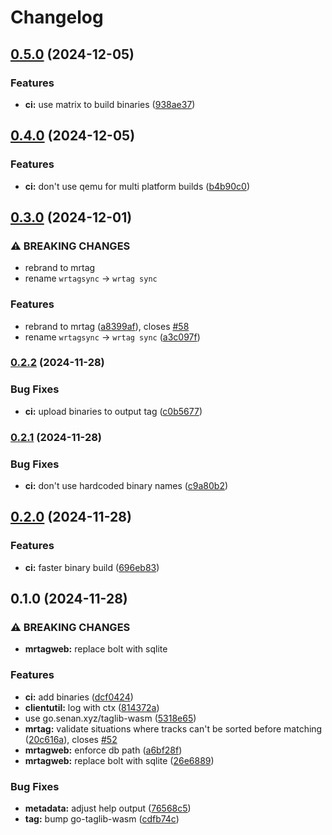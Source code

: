 # Changelog

## [0.5.0](https://www.github.com/sentriz/mrtag/compare/v0.4.0...v0.5.0) (2024-12-05)


### Features

* **ci:** use matrix to build binaries ([938ae37](https://www.github.com/sentriz/mrtag/commit/938ae379056646a4f3801405d136b7d8273e34f1))

## [0.4.0](https://www.github.com/sentriz/mrtag/compare/v0.3.0...v0.4.0) (2024-12-05)


### Features

* **ci:** don't use qemu for multi platform builds ([b4b90c0](https://www.github.com/sentriz/mrtag/commit/b4b90c08eeedcd500c7a0961759d4b9798cb1e81))

## [0.3.0](https://www.github.com/sentriz/mrtag/compare/v0.2.2...v0.3.0) (2024-12-01)


### ⚠ BREAKING CHANGES

* rebrand to mrtag
* rename `wrtagsync` -> `wrtag sync`

### Features

* rebrand to mrtag ([a8399af](https://www.github.com/sentriz/mrtag/commit/a8399af5452f037689d1f66ad57907541c1d9a93)), closes [#58](https://www.github.com/sentriz/mrtag/issues/58)
* rename `wrtagsync` -> `wrtag sync` ([a3c097f](https://www.github.com/sentriz/mrtag/commit/a3c097f1197d4e63780c0b66be08a8c3ff7c379c))

### [0.2.2](https://www.github.com/sentriz/mrtag/compare/v0.2.1...v0.2.2) (2024-11-28)


### Bug Fixes

* **ci:** upload binaries to output tag ([c0b5677](https://www.github.com/sentriz/mrtag/commit/c0b5677b9b077cc2c710d5712f2b3531a377bf4f))

### [0.2.1](https://www.github.com/sentriz/mrtag/compare/v0.2.0...v0.2.1) (2024-11-28)


### Bug Fixes

* **ci:** don't use hardcoded binary names ([c9a80b2](https://www.github.com/sentriz/mrtag/commit/c9a80b2be3d4f2ee38e932169ab2701fd6983584))

## [0.2.0](https://www.github.com/sentriz/mrtag/compare/v0.1.0...v0.2.0) (2024-11-28)


### Features

* **ci:** faster binary build ([696eb83](https://www.github.com/sentriz/mrtag/commit/696eb838bdd2a5608359a475faa80f3c28c740e8))

## 0.1.0 (2024-11-28)


### ⚠ BREAKING CHANGES

* **mrtagweb:** replace bolt with sqlite

### Features

* **ci:** add binaries ([dcf0424](https://www.github.com/sentriz/mrtag/commit/dcf042458978ec0743e79b8b43abb0759e61ab49))
* **clientutil:** log with ctx ([814372a](https://www.github.com/sentriz/mrtag/commit/814372ac47c3e8847634d21e3bdaab753499cf96))
* use go.senan.xyz/taglib-wasm ([5318e65](https://www.github.com/sentriz/mrtag/commit/5318e65c4a1ebb386e442c2056eae9304b5ffaab))
* **mrtag:** validate situations where tracks can't be sorted before matching ([20c616a](https://www.github.com/sentriz/mrtag/commit/20c616a13e5f112a88e42c724f545534a2279393)), closes [#52](https://www.github.com/sentriz/mrtag/issues/52)
* **mrtagweb:** enforce db path ([a6bf28f](https://www.github.com/sentriz/mrtag/commit/a6bf28f8ae4a8917abc24ee34d966b519d1a8358))
* **mrtagweb:** replace bolt with sqlite ([26e6889](https://www.github.com/sentriz/mrtag/commit/26e688999e252ca5c15eb4c14433319e4b0ae195))


### Bug Fixes

* **metadata:** adjust help output ([76568c5](https://www.github.com/sentriz/mrtag/commit/76568c5ed8382647a3ede5ce9421c85b8cd4a33c))
* **tag:** bump go-taglib-wasm ([cdfb74c](https://www.github.com/sentriz/mrtag/commit/cdfb74ca3453139ec471c236b244c56c353a57ab))
